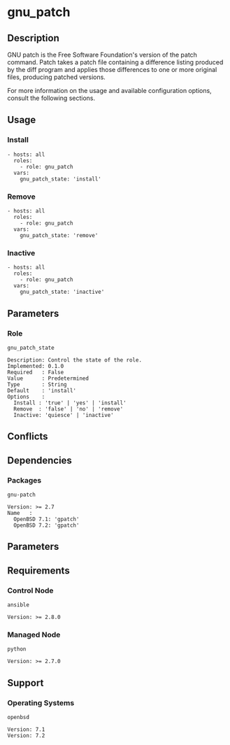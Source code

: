# gnu_patch

## Description

GNU patch is the Free Software Foundation's version of the patch command. Patch
takes a patch file containing a difference listing produced by the diff program
and applies those differences to one or more original files, producing patched
versions.

For more information on the usage and available configuration options,
consult the following sections.

## Usage

### Install

```
- hosts: all
  roles:
    - role: gnu_patch
  vars:
    gnu_patch_state: 'install'
```

### Remove

```
- hosts: all
  roles:
    - role: gnu_patch
  vars:
    gnu_patch_state: 'remove'
```

### Inactive

```
- hosts: all
  roles:
    - role: gnu_patch
  vars:
    gnu_patch_state: 'inactive'
```

## Parameters

### Role

`gnu_patch_state`

    Description: Control the state of the role.
    Implemented: 0.1.0
    Required   : False
    Value      : Predetermined
    Type       : String
    Default    : 'install'
    Options    :
      Install : 'true' | 'yes' | 'install'
      Remove  : 'false' | 'no' | 'remove'
      Inactive: 'quiesce' | 'inactive'

## Conflicts

## Dependencies

### Packages

`gnu-patch`

    Version: >= 2.7
    Name   :
      OpenBSD 7.1: 'gpatch'
      OpenBSD 7.2: 'gpatch'

## Parameters

## Requirements

### Control Node

`ansible`

    Version: >= 2.8.0

### Managed Node

`python`

    Version: >= 2.7.0

## Support

### Operating Systems

`openbsd`

    Version: 7.1
    Version: 7.2
